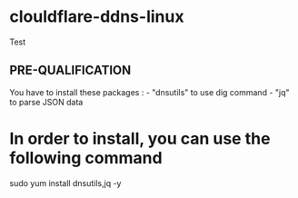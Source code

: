 # clouldflare-ddns-linux
 
Test



## PRE-QUALIFICATION
 You have to install these packages :
    - "dnsutils" to use dig command
    - "jq" to parse JSON data

# In order to install, you can use the following command
  sudo yum install dnsutils,jq -y
  
  
  
